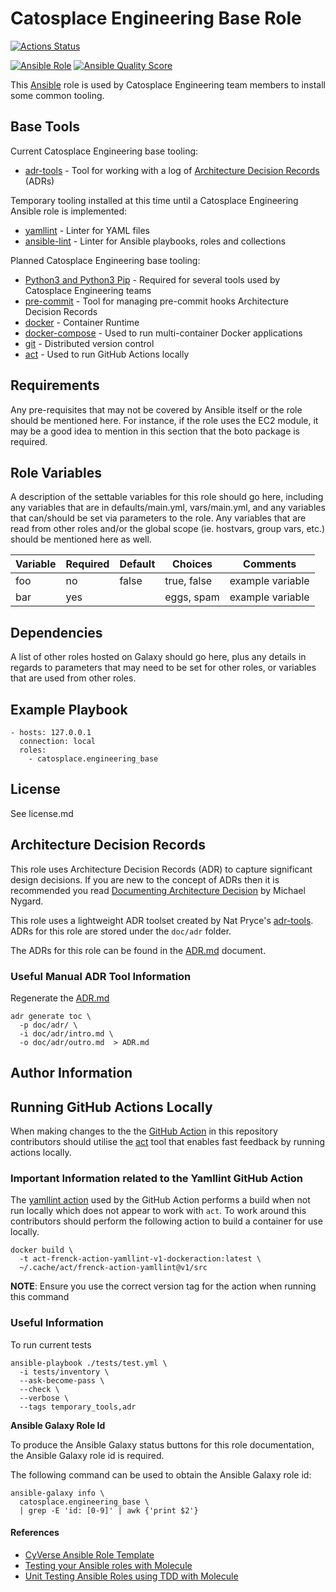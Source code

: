 # Catosplace Engineering Base Role

[![Actions Status](https://github.com/catosplace/catosplace-engineering-base-role/actions/workflows/main.yml/badge.svg)](https://github.com/catosplace/catosplace-engineering-base-role/actions)

[![Ansible Role](https://img.shields.io/ansible/role/60353?label=Ansible%20Galaxy)](https://galaxy.ansible.com/catosplace/engineering_base)
[![Ansible Quality Score](https://img.shields.io/ansible/quality/60353?label=Quality%20Score)](https://galaxy.ansible.com/catosplace/engineering_base)


This [Ansible][1] role is used by Catosplace Engineering team members to install some common tooling.

## Base Tools

Current Catosplace Engineering base tooling:

* [adr-tools](https://github.com/npryce/adr-tools) - Tool for working with a log of [Architecture Decision Records](https://cognitect.com/blog/2011/11/15/documenting-architecture-decisions) (ADRs)

Temporary tooling installed at this time until a Catosplace Engineering Ansible role is implemented:

* [yamllint](https://github.com/adrienverge/yamllint) - Linter for YAML files
* [ansible-lint](https://ansible-lint.readthedocs.io/en/latest/) - Linter for Ansible playbooks, roles and collections

Planned Catosplace Engineering base tooling:

* [Python3 and Python3 Pip](https://www.python.org/downloads/) - Required for several tools used by Catosplace Engineering teams
* [pre-commit](https://pre-commit.com/) - Tool for managing pre-commit hooks
Architecture Decision Records
* [docker](https://docker.com) - Container Runtime
* [docker-compose](https://docs.docker.com/compose/) - Used to run multi-container Docker applications
* [git](https://git-scm.com/) - Distributed version control
* [act](https://github.com/nektos/act) - Used to run GitHub Actions locally

## Requirements

Any pre-requisites that may not be covered by Ansible itself or the role should be mentioned here. For instance, if the role uses the EC2 module, it may be a good idea to mention in this section that the boto package is required.

## Role Variables

A description of the settable variables for this role should go here, including any variables that are in defaults/main.yml, vars/main.yml, and any variables that can/should be set via parameters to the role. Any variables that are read from other roles and/or the global scope (ie. hostvars, group vars, etc.) should be mentioned here as well.

| Variable                | Required | Default | Choices                   | Comments                                 |
|-------------------------|----------|---------|---------------------------|------------------------------------------|
| foo                     | no       | false   | true, false               | example variable                         |
| bar                     | yes      |         | eggs, spam                | example variable                         |

## Dependencies

A list of other roles hosted on Galaxy should go here, plus any details in regards to parameters that may need to be set for other roles, or variables that are used from other roles.

## Example Playbook

```
- hosts: 127.0.0.1
  connection: local
  roles:
    - catosplace.engineering_base
```

## License

See license.md

## Architecture Decision Records
This role uses Architecture Decision Records (ADR) to capture significant design decisions. If you are new to the concept of ADRs then it is recommended you read [Documenting Architecture Decision](https://cognitect.com/blog/2011/11/15/documenting-architecture-decisions) by Michael Nygard.

 This role uses a lightweight ADR toolset created by Nat Pryce's [adr-tools](https://github.com/npryce/adr-tools). ADRs for this role are stored under the `doc/adr` folder.

 The ADRs for this role can be found in the [ADR.md](ADR.md) document.

 ### Useful Manual ADR Tool Information

Regenerate the [ADR.md](ADR.md)

```
adr generate toc \
  -p doc/adr/ \
  -i doc/adr/intro.md \
  -o doc/adr/outro.md  > ADR.md
```

## Author Information

## Running GitHub Actions Locally
When making changes to the the [GitHub Action](https://github.com/features/actions) in this repository contributors should utilise the [act](https://github.com/nektos/act) tool that enables fast feedback by running actions locally.

### Important Information related to the Yamllint GitHub Action
The [yamllint action](https://github.com/frenck/action-yamllint) used by the GitHub Action performs a build when not run locally which does not appear to work with `act`. To work around this contributors should perform the following action to build a container for use locally.

```
docker build \
  -t act-frenck-action-yamllint-v1-dockeraction:latest \
  ~/.cache/act/frenck-action-yamllint@v1/src
```
**NOTE**: Ensure you use the correct version tag for the action when running this command

### Useful Information

To run current tests
```
ansible-playbook ./tests/test.yml \
  -i tests/inventory \
  --ask-become-pass \
  --check \
  --verbose \
  --tags temporary_tools,adr
```

**Ansible Galaxy Role Id**

To produce the Ansible Galaxy status buttons for this role documentation, the Ansible Galaxy role id is required.

The following command can be used to obtain the Ansible Galaxy role id:

```
ansible-galaxy info \
  catosplace.engineering_base \
  | grep -E 'id: [0-9]' | awk {'print $2'}
```


#### References

* [CyVerse Ansible Role Template](https://github.com/CyVerse-Ansible/ansible-role-template)
* [Testing your Ansible roles with Molecule](https://www.jeffgeerling.com/blog/2018/testing-your-ansible-roles-molecule)
* [Unit Testing Ansible Roles using TDD with Molecule](https://archive.fosdem.org/2021/schedule/event/ansible_tdd_molecule/attachments/slides/4579/export/events/attachments/ansible_tdd_molecule/slides/4579/KYN_FOSDEM_21.pdf)

[1]: https://www.ansible.com